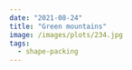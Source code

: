 ```yaml
---
date: "2021-08-24"
title: "Green mountains"
image: /images/plots/234.jpg
tags:
  - shape-packing
---
```

